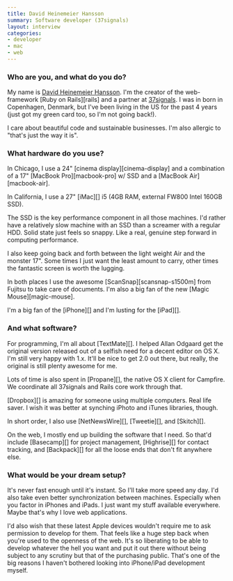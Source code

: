 ```yaml
---
title: David Heinemeier Hansson
summary: Software developer (37signals)
layout: interview
categories:
- developer
- mac
- web
---
```


### Who are you, and what do you do?

My name is [David Heinemeier Hansson](http://loudthinking.com/ "David's website."). I'm the creator of the web-framework [Ruby on Rails][rails] and a partner at [37signals](http://37signals.com/ "They make web applications."). I was in born in Copenhagen, Denmark, but I've been living in the US for the past 4 years (just got my green card too, so I'm not going back!).

I care about beautiful code and sustainable businesses. I'm also allergic to "that's just the way it is".

### What hardware do you use?

In Chicago, I use a 24" [cinema display][cinema-display] and a combination of a 17" [MacBook Pro][macbook-pro] w/ SSD and a [MacBook Air][macbook-air].

In California, I use a 27" [iMac][] i5 (4GB RAM, external FW800 Intel 160GB SSD).

The SSD is the key performance component in all those machines. I'd rather have a relatively slow machine with an SSD than a screamer with a regular HDD. Solid state just feels so snappy. Like a real, genuine step forward in computing performance.

I also keep going back and forth between the light weight Air and the monster 17". Some times I just want the least amount to carry, other times the fantastic screen is worth the lugging.

In both places I use the awesome [ScanSnap][scansnap-s1500m] from Fujitsu to take care of documents. I'm also a big fan of the new [Magic Mouse][magic-mouse].

I'm a big fan of the [iPhone][] and I'm lusting for the [iPad][].

### And what software?

For programming, I'm all about [TextMate][]. I helped Allan Odgaard get the original version released out of a selfish need for a decent editor on OS X. I'm still very happy with 1.x. It'll be nice to get 2.0 out there, but really, the original is still plenty awesome for me.

Lots of time is also spent in [Propane][], the native OS X client for Campfire. We coordinate all 37signals and Rails core work through that.

[Dropbox][] is amazing for someone using multiple computers. Real life saver. I wish it was better at synching iPhoto and iTunes libraries, though.

In short order, I also use [NetNewsWire][], [Tweetie][], and [Skitch][].

On the web, I mostly end up building the software that I need. So that'd include [Basecamp][] for project management, [Highrise][] for contact tracking, and [Backpack][] for all the loose ends that don't fit anywhere else.

### What would be your dream setup?

It's never fast enough until it's instant. So I'll take more speed any day. I'd also take even better synchronization between machines. Especially when you factor in iPhones and iPads. I just want my stuff available everywhere. Maybe that's why I love web applications.

I'd also wish that these latest Apple devices wouldn't require me to ask permission to develop for them. That feels like a huge step back when you're used to the openness of the web. It's so liberating to be able to develop whatever the hell you want and put it out there without being subject to any scrutiny but that of the purchasing public. That's one of the big reasons I haven't bothered looking into iPhone/iPad development myself.